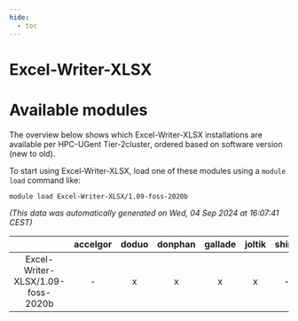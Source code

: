 ```yaml
---
hide:
  - toc
---
```


Excel-Writer-XLSX
=================

# Available modules


The overview below shows which Excel-Writer-XLSX installations are available per HPC-UGent Tier-2cluster, ordered based on software version (new to old).

To start using Excel-Writer-XLSX, load one of these modules using a `module load` command like:

```shell
module load Excel-Writer-XLSX/1.09-foss-2020b
```

*(This data was automatically generated on Wed, 04 Sep 2024 at 16:07:41 CEST)*  

| |accelgor|doduo|donphan|gallade|joltik|shinx|skitty|
| :---: | :---: | :---: | :---: | :---: | :---: | :---: | :---: |
|Excel-Writer-XLSX/1.09-foss-2020b|-|x|x|x|x|-|x|
